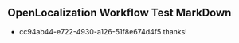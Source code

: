 ## OpenLocalization Workflow Test MarkDown
* cc94ab44-e722-4930-a126-51f8e674d4f5 thanks!

<!--HONumber=Aug16_HO2-->


